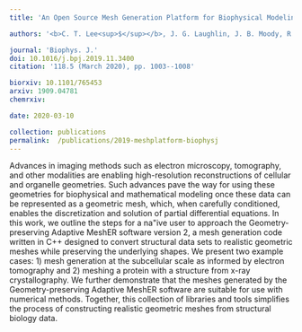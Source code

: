 ```yaml
---
title: 'An Open Source Mesh Generation Platform for Biophysical Modeling Using Realistic Cellular Geometries'

authors: '<b>C. T. Lee<sup>$</sup></b>, J. G. Laughlin, J. B. Moody, R. E. Amaro, J. A. McCammon, M. J. Holst, and P. Rangamani<sup>$</sup>'

journal: 'Biophys. J.'
doi: 10.1016/j.bpj.2019.11.3400
citation: '118.5 (March 2020), pp. 1003--1008'

biorxiv: 10.1101/765453
arxiv: 1909.04781
chemrxiv: 

date: 2020-03-10

collection: publications
permalink:  /publications/2019-meshplatform-biophysj
---
```


Advances in imaging methods such as electron microscopy, tomography, and other modalities are enabling high-resolution reconstructions of cellular and organelle geometries. Such advances pave the way for using these geometries for biophysical and mathematical modeling once these data can be represented as a geometric mesh, which, when carefully conditioned, enables the discretization and solution of partial differential equations. In this work, we outline the steps for a na\"ive user to approach the Geometry-preserving Adaptive MeshER software version 2, a mesh generation code written in C++ designed to convert structural data sets to realistic geometric meshes while preserving the underlying shapes. We present two example cases: 1) mesh generation at the subcellular scale as informed by electron tomography and 2) meshing a protein with a structure from x-ray crystallography. We further demonstrate that the meshes generated by the Geometry-preserving Adaptive MeshER software are suitable for use with numerical methods. Together, this collection of libraries and tools simplifies the process of constructing realistic geometric meshes from structural biology data.
